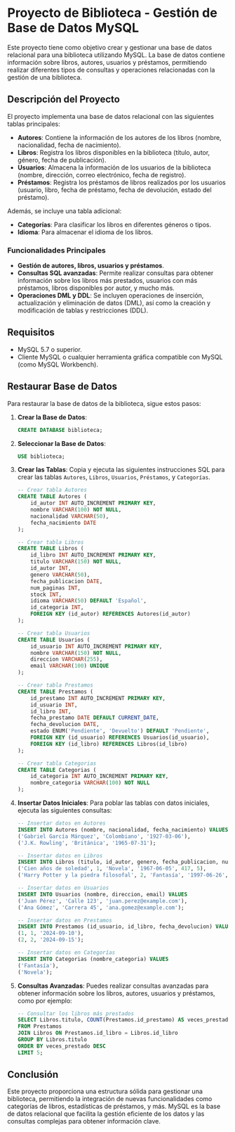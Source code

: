 
# Proyecto de Biblioteca - Gestión de Base de Datos MySQL

Este proyecto tiene como objetivo crear y gestionar una base de datos relacional para una biblioteca utilizando MySQL. La base de datos contiene información sobre libros, autores, usuarios y préstamos, permitiendo realizar diferentes tipos de consultas y operaciones relacionadas con la gestión de una biblioteca.

## Descripción del Proyecto

El proyecto implementa una base de datos relacional con las siguientes tablas principales:

- **Autores**: Contiene la información de los autores de los libros (nombre, nacionalidad, fecha de nacimiento).
- **Libros**: Registra los libros disponibles en la biblioteca (título, autor, género, fecha de publicación).
- **Usuarios**: Almacena la información de los usuarios de la biblioteca (nombre, dirección, correo electrónico, fecha de registro).
- **Préstamos**: Registra los préstamos de libros realizados por los usuarios (usuario, libro, fecha de préstamo, fecha de devolución, estado del préstamo).

Además, se incluye una tabla adicional:
- **Categorías**: Para clasificar los libros en diferentes géneros o tipos.
- **Idioma**: Para almacenar el idioma de los libros.

### Funcionalidades Principales

- **Gestión de autores, libros, usuarios y préstamos**.
- **Consultas SQL avanzadas**: Permite realizar consultas para obtener información sobre los libros más prestados, usuarios con más préstamos, libros disponibles por autor, y mucho más.
- **Operaciones DML y DDL**: Se incluyen operaciones de inserción, actualización y eliminación de datos (DML), así como la creación y modificación de tablas y restricciones (DDL).

## Requisitos

- MySQL 5.7 o superior.
- Cliente MySQL o cualquier herramienta gráfica compatible con MySQL (como MySQL Workbench).

## Restaurar Base de Datos

Para restaurar la base de datos de la biblioteca, sigue estos pasos:

1. **Crear la Base de Datos**: 
   ```sql
   CREATE DATABASE biblioteca;
   ```

2. **Seleccionar la Base de Datos**:
   ```sql
   USE biblioteca;
   ```

3. **Crear las Tablas**: Copia y ejecuta las siguientes instrucciones SQL para crear las tablas `Autores`, `Libros`, `Usuarios`, `Préstamos`, y `Categorías`.

   ```sql
   -- Crear tabla Autores
   CREATE TABLE Autores (
       id_autor INT AUTO_INCREMENT PRIMARY KEY,
       nombre VARCHAR(100) NOT NULL,
       nacionalidad VARCHAR(50),
       fecha_nacimiento DATE
   );

   -- Crear tabla Libros
   CREATE TABLE Libros (
       id_libro INT AUTO_INCREMENT PRIMARY KEY,
       titulo VARCHAR(150) NOT NULL,
       id_autor INT,
       genero VARCHAR(50),
       fecha_publicacion DATE,
       num_paginas INT,
       stock INT,
       idioma VARCHAR(50) DEFAULT 'Español',
       id_categoria INT,
       FOREIGN KEY (id_autor) REFERENCES Autores(id_autor)
   );

   -- Crear tabla Usuarios
   CREATE TABLE Usuarios (
       id_usuario INT AUTO_INCREMENT PRIMARY KEY,
       nombre VARCHAR(150) NOT NULL,
       direccion VARCHAR(255),
       email VARCHAR(100) UNIQUE
   );

   -- Crear tabla Prestamos
   CREATE TABLE Prestamos (
       id_prestamo INT AUTO_INCREMENT PRIMARY KEY,
       id_usuario INT,
       id_libro INT,
       fecha_prestamo DATE DEFAULT CURRENT_DATE,
       fecha_devolucion DATE,
       estado ENUM('Pendiente', 'Devuelto') DEFAULT 'Pendiente',
       FOREIGN KEY (id_usuario) REFERENCES Usuarios(id_usuario),
       FOREIGN KEY (id_libro) REFERENCES Libros(id_libro)
   );

   -- Crear tabla Categorias
   CREATE TABLE Categorias (
       id_categoria INT AUTO_INCREMENT PRIMARY KEY,
       nombre_categoria VARCHAR(100) NOT NULL
   );
   ```

4. **Insertar Datos Iniciales**:
   Para poblar las tablas con datos iniciales, ejecuta las siguientes consultas:

   ```sql
   -- Insertar datos en Autores
   INSERT INTO Autores (nombre, nacionalidad, fecha_nacimiento) VALUES
   ('Gabriel García Márquez', 'Colombiano', '1927-03-06'),
   ('J.K. Rowling', 'Británica', '1965-07-31');

   -- Insertar datos en Libros
   INSERT INTO Libros (titulo, id_autor, genero, fecha_publicacion, num_paginas, stock) VALUES
   ('Cien años de soledad', 1, 'Novela', '1967-06-05', 417, 5),
   ('Harry Potter y la piedra filosofal', 2, 'Fantasía', '1997-06-26', 309, 7);

   -- Insertar datos en Usuarios
   INSERT INTO Usuarios (nombre, direccion, email) VALUES
   ('Juan Pérez', 'Calle 123', 'juan.perez@example.com'),
   ('Ana Gómez', 'Carrera 45', 'ana.gomez@example.com');

   -- Insertar datos en Prestamos
   INSERT INTO Prestamos (id_usuario, id_libro, fecha_devolucion) VALUES
   (1, 1, '2024-09-10'),
   (2, 2, '2024-09-15');

   -- Insertar datos en Categorías
   INSERT INTO Categorias (nombre_categoria) VALUES
   ('Fantasía'),
   ('Novela');
   ```

5. **Consultas Avanzadas**:
   Puedes realizar consultas avanzadas para obtener información sobre los libros, autores, usuarios y préstamos, como por ejemplo:
   
   ```sql
   -- Consultar los libros más prestados
   SELECT Libros.titulo, COUNT(Prestamos.id_prestamo) AS veces_prestado
   FROM Prestamos
   JOIN Libros ON Prestamos.id_libro = Libros.id_libro
   GROUP BY Libros.titulo
   ORDER BY veces_prestado DESC
   LIMIT 5;
   ```


## Conclusión

Este proyecto proporciona una estructura sólida para gestionar una biblioteca, permitiendo la integración de nuevas funcionalidades como categorías de libros, estadísticas de préstamos, y más. MySQL es la base de datos relacional que facilita la gestión eficiente de los datos y las consultas complejas para obtener información clave.
